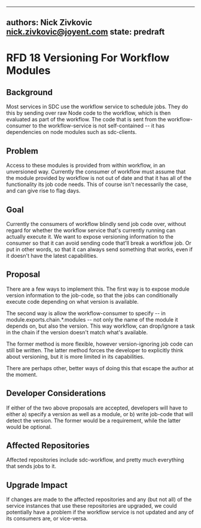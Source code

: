 ----
authors: Nick Zivkovic <nick.zivkovic@joyent.com>
state: predraft
----

<!--
    This Source Code Form is subject to the terms of the Mozilla Public
    License, v. 2.0. If a copy of the MPL was not distributed with this
    file, You can obtain one at http://mozilla.org/MPL/2.0/.
-->

<!--
    Copyright 2015 <contributor>
-->

# RFD 18 Versioning For Workflow Modules


## Background

Most services in SDC use the workflow service to schedule jobs. They do this by
sending over raw Node code to the workflow, which is then evaluated as part of
the workflow. The code that is sent from the workflow-consumer to the
workflow-service is not self-contained -- it has dependencies on node modules
such as sdc-clients.

## Problem

Access to these modules is provided from within workflow, in an unversioned
way. Currently the consumer of workflow must assume that the module provided by
workflow is not out of date and that it has all of the functionality its job
code needs. This of course isn't necessarily the case, and can give rise to
flag days.

## Goal

Currently the consumers of workflow blindly send job code over, without regard
for whether the workflow service that's currently running can actually execute
it. We want to expose versioning information to the consumer so that it can
avoid sending code that'll break a workflow job. Or put in other words, so that
it can always send something that works, even if it doesn't have the latest
capabilities.

## Proposal

There are a few ways to implement this. The first way is to expose module
version information to the job-code, so that the jobs can conditionally execute
code depending on what version is available.

The second way is allow the workflow-consumer to specify -- in
module.exports.chain.\*.modules -- not only the name of the module it depends
on, but also the version. This way workflow, can drop/ignore a task in the
chain if the version doesn't match what's available.

The former method is more flexible, however version-ignoring job code can still
be written. The latter method forces the developer to explicitly think about
versioning, but it is more limited in its capabilities.

There are perhaps other, better ways of doing this that escape the author at
the moment.

## Developer Considerations

If either of the two above proposals are accepted, developers will have to
either a) specify a version as well as a module, or b) write job-code that will
detect the version. The former would be a requirement, while the latter would
be optional.

## Affected Repositories

Affected repositories include sdc-workflow, and pretty much everything that
sends jobs to it.

## Upgrade Impact

If changes are made to the affected repositories and any (but not all) of the
service instances that use these repositories are upgraded, we could
potentially have a problem if the workflow service is not updated and any of
its consumers are, or vice-versa.
